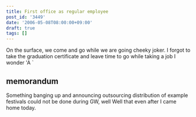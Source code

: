 ```yaml
---
title: First office as regular employee
post_id: '3449'
date: '2006-05-08T08:00:00+09:00'
draft: true
tags: []
---
```


On the surface, we come and go while we are going cheeky joker. I forgot to take the graduation certificate and leave time to go while taking a job I wonder 'A `

## memorandum

Something banging up and announcing outsourcing distribution of example festivals could not be done during GW, well Well that even after I came home today.
